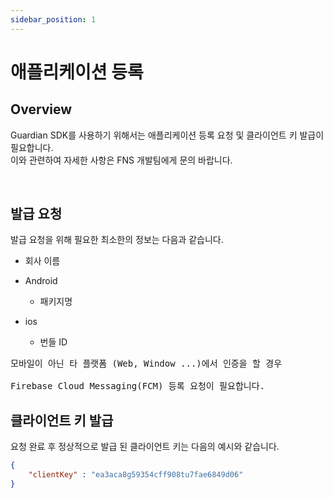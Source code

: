 ```yaml
---
sidebar_position: 1
---
```

# 애플리케이션 등록

## Overview
Guardian SDK를 사용하기 위해서는 애플리케이션 등록 요청 및 클라이언트 키 발급이 필요합니다.   
이와 관련하여 자세한 사항은 FNS 개발팀에게 문의 바랍니다.

<br/>

## 발급 요청
발급 요청을 위해 필요한 최소한의 정보는 다음과 같습니다.

- 회사 이름
- Android 
  - 패키지명
    
- ios
  - 번들 ID
  
<pre>
모바일이 아닌 타 플랫폼 (Web, Window ...)에서 인증을 할 경우

Firebase Cloud Messaging(FCM) 등록 요청이 필요합니다.
</pre>

## 클라이언트 키 발급
요청 완료 후 정상적으로 발급 된 클라이언트 키는 다음의 예시와 같습니다.
``` json
{
    "clientKey" : "ea3aca8g59354cff908tu7fae6849d06"
}
```